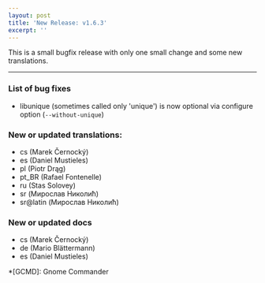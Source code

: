 ```yaml
---
layout: post
title: 'New Release: v1.6.3'
excerpt: ''
---
```


This is a small bugfix release with only one small change and some new translations.

-----

### List of bug fixes

* libunique (sometimes called only 'unique') is now optional via configure option (`--without-unique`)

### New or updated translations:
* cs (Marek Černocký)
* es (Daniel Mustieles)
* pl (Piotr Drąg)
* pt_BR (Rafael Fontenelle)
* ru (Stas Solovey)
* sr (Мирослав Николић)
* sr@latin (Мирослав Николић)

### New or updated docs
* cs (Marek Černocký)
* de (Mario Blättermann)
* es (Daniel Mustieles)

*[GCMD]: Gnome Commander
